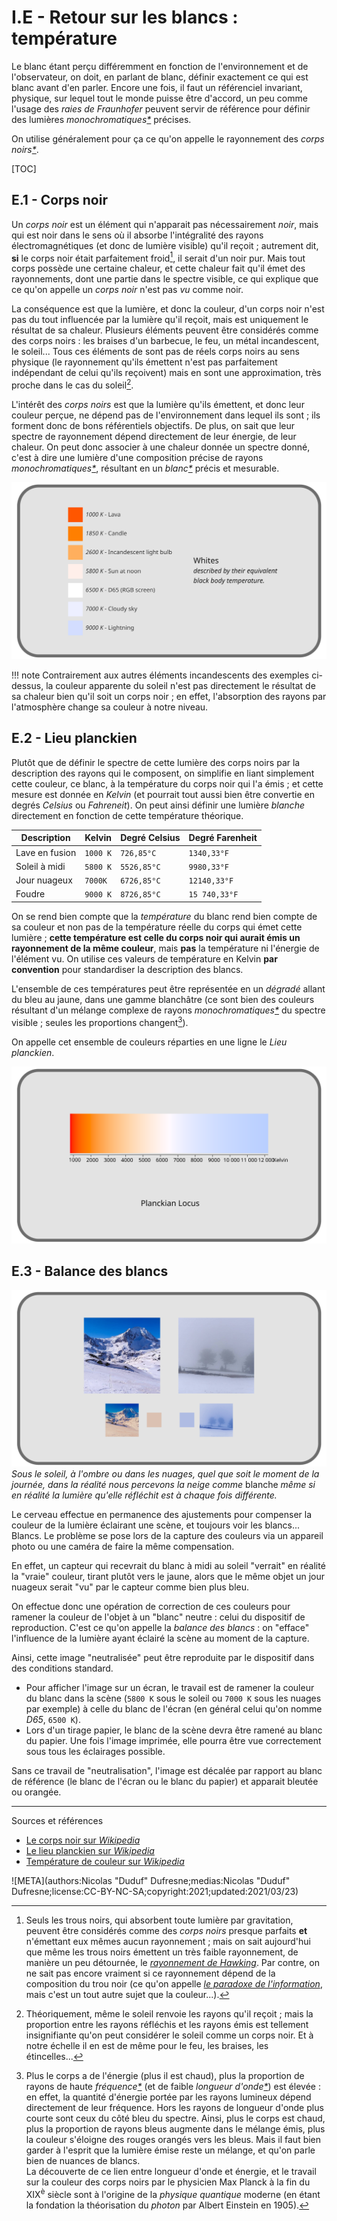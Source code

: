 # I.E - Retour sur les blancs : température

Le blanc étant perçu différemment en fonction de l'environnement et de l'observateur, on doit, en parlant de blanc, définir exactement ce qui est blanc avant d'en parler. Encore une fois, il faut un référenciel invariant, physique, sur lequel tout le monde puisse être d'accord, un peu comme l'usage des *raies de Fraunhofer* peuvent servir de référence pour définir des lumières *monochromatiques[\*](ZZ-vocabulaire.md)* précises.

On utilise généralement pour ça ce qu'on appelle le rayonnement des *corps noirs[\*](ZZ-vocabulaire.md)*.

[TOC]

## E.1 - Corps noir

Un *corps noir* est un élément qui n'apparait pas nécessairement *noir*, mais qui est noir dans le sens où il absorbe l'intégralité des rayons électromagnétiques (et donc de lumière visible) qu'il reçoit ; autrement dit, **si** le corps noir était parfaitement froid[^1], il serait d'un noir pur. Mais tout corps possède une certaine chaleur, et cette chaleur fait qu'il émet des rayonnements, dont une partie dans le spectre visible, ce qui explique que ce qu'on appelle un *corps noir* n'est pas *vu* comme noir.

La conséquence est que la lumière, et donc la couleur, d'un corps noir n'est pas du tout influencée par la lumière qu'il reçoit, mais est uniquement le résultat de sa chaleur. Plusieurs éléments peuvent être considérés comme des corps noirs : les braises d'un barbecue, le feu, un métal incandescent, le soleil... Tous ces éléments de sont pas de réels corps noirs au sens physique (le rayonnement qu'ils émettent n'est pas parfaitement indépendant de celui qu'ils reçoivent) mais en sont une approximation, très proche dans le cas du soleil[^2].

L'intérêt des *corps noirs* est que la lumière qu'ils émettent, et donc leur couleur perçue, ne dépend pas de l'environnement dans lequel ils sont ; ils forment donc de bons référentiels objectifs. De plus, on sait que leur spectre de rayonnement dépend directement de leur énergie, de leur chaleur. On peut donc associer à une chaleur donnée un spectre donné, c'est à dire une lumière d'une composition précise de rayons *monochromatiques[\*](ZZ-vocabulaire.md)*, résultant en un *blanc[\*](ZZ-vocabulaire.md)* précis et mesurable.

*![Tableau de quelques couleurs en fonction de leur température](img/temperature.svg)*

!!! note
    Contrairement aux autres éléments incandescents des exemples ci-dessus, la couleur apparente du soleil n'est pas directement le résultat de sa chaleur bien qu'il soit un corps noir ; en effet, l'absorption des rayons par l'atmosphère change sa couleur à notre niveau.

## E.2 - Lieu planckien

Plutôt que de définir le spectre de cette lumière des corps noirs par la description des rayons qui le composent, on simplifie en liant simplement cette couleur, ce blanc, à la température du corps noir qui l'a émis ; et cette mesure est donnée en *Kelvin* (et pourrait tout aussi bien être convertie en degrés *Celsius* ou *Fahreneit*). On peut ainsi définir une lumière *blanche* directement en fonction de cette température théorique.

| Description | Kelvin | Degré Celsius | Degré Farenheit |
|---|---|---|---|
| Lave en fusion | `1000 K` | `726,85°C` | `1340,33°F` |
| Soleil à midi | `5800 K` | `5526,85°C` | `9980,33°F` |
| Jour nuageux | `7000K` | `6726,85°C` | `12140,33°F` |
| Foudre | `9000 K` | `8726,85°C` | `15 740,33°F` |

On se rend bien compte que la *température* du blanc rend bien compte de sa couleur et non pas de la température réelle du corps qui émet cette lumière ; **cette température est celle du corps noir qui aurait émis un rayonnement de la même couleur**, mais **pas** la température ni l'énergie de l'élément vu. On utilise ces valeurs de température en Kelvin **par convention** pour standardiser la description des blancs.

L'ensemble de ces températures peut être représentée en un *dégradé* allant du bleu au jaune, dans une gamme blanchâtre (ce sont bien des couleurs résultant d'un mélange complexe de rayons *monochromatiques[\*](ZZ-vocabulaire.md)* du spectre visible ; seules les proportions changent[^3]).

On appelle cet ensemble de couleurs réparties en une ligne le *Lieu planckien*.

*![Lieu planckien avec températures](img/planckian-locus.svg)*

## E.3 - Balance des blancs

*![Photos de paysage enneigé à différents moments de la journée](img/snow.svg)*  
*Sous le soleil, à l'ombre ou dans les nuages, quel que soit le moment de la journée, dans la réalité nous percevons la neige comme* blanche *même si en réalité la lumière qu'elle réfléchit est à chaque fois différente.*

Le cerveau effectue en permanence des ajustements pour compenser la couleur de la lumière éclairant une scène, et toujours voir les blancs... Blancs. Le problème se pose lors de la capture des couleurs via un appareil photo ou une caméra de faire la même compensation.

En effet, un capteur qui recevrait du blanc à midi au soleil "verrait" en réalité la "vraie" couleur, tirant plutôt vers le jaune, alors que le même objet un jour nuageux serait "vu" par le capteur comme bien plus bleu.

On effectue donc une opération de correction de ces couleurs pour ramener la couleur de l'objet à un "blanc" neutre : celui du dispositif de reproduction. C'est ce qu'on appelle la *balance des blancs* : on "efface" l'influence de la lumière ayant éclairé la scène au moment de la capture.

Ainsi, cette image "neutralisée" peut être reproduite par le dispositif dans des conditions standard.

- Pour afficher l'image sur un écran, le travail est de ramener la couleur du blanc dans la scène (`5800 K` sous le soleil ou `7000 K` sous les nuages par exemple) à celle du blanc de l'écran (en général celui qu'on nomme *D65*, `6500 K`).
- Lors d'un tirage papier, le blanc de la scène devra être ramené au blanc du papier. Une fois l'image imprimée, elle pourra être vue correctement sous tous les éclairages possible.

Sans ce travail de "neutralisation", l'image est décalée par rapport au blanc de référence (le blanc de l'écran ou le blanc du papier) et apparait bleutée ou orangée.

----
Sources et références

- [Le corps noir sur *Wikipedia*](https://fr.wikipedia.org/wiki/Corps_noir)
- [Le lieu planckien sur *Wikipedia*](https://fr.wikipedia.org/wiki/Lieu_planckien)
- [Température de couleur sur *Wikipedia*](https://fr.wikipedia.org/wiki/Temp%C3%A9rature_de_couleur)

[^1]:
    Seuls les trous noirs, qui absorbent toute lumière par gravitation, peuvent être considérés comme des *corps noirs* presque parfaits **et** n'émettant eux mêmes aucun rayonnement ; mais on sait aujourd'hui que même les trous noirs émettent un très faible rayonnement, de manière un peu détournée, le *[rayonnement de Hawking](https://fr.wikipedia.org/wiki/%C3%89vaporation_des_trous_noirs)*. Par contre, on ne sait pas encore vraiment si ce rayonnement dépend de la composition du trou noir (ce qu'on appelle *[le paradoxe de l'information](https://fr.wikipedia.org/wiki/Paradoxe_de_l%27information)*, mais c'est un tout autre sujet que la couleur...).
[^2]:
    Théoriquement, même le soleil renvoie les rayons qu'il reçoit ; mais la proportion entre les rayons réfléchis et les rayons émis est tellement insignifiante qu'on peut considérer le soleil comme un corps noir. Et à notre échelle il en est de même pour le feu, les braises, les étincelles...
[^3]:
    Plus le corps a de l'énergie (plus il est chaud), plus la proportion de rayons de haute *fréquence[\*](ZZ-vocabulaire.md)* (et de faible *longueur d'onde[\*](ZZ-vocabulaire.md)*) est élevée : en effet, la quantité d'énergie portée par les rayons lumineux dépend directement de leur fréquence. Hors les rayons de longueur d'onde plus courte sont ceux du côté bleu du spectre. Ainsi, plus le corps est chaud, plus la proportion de rayons bleus augmente dans le mélange émis, plus la couleur s'éloigne des rouges orangés vers les bleus. Mais il faut bien garder à l'esprit que la lumière émise reste un mélange, et qu'on parle bien de nuances de blancs.  
    La découverte de ce lien entre longueur d'onde et énergie, et le travail sur la couleur des corps noirs par le physicien Max Planck à la fin du XIX<sup>è</sup> siècle sont à l'origine de la *physique quantique* moderne (en étant la fondation la théorisation du *photon* par Albert Einstein en 1905).

![META](authors:Nicolas "Duduf" Dufresne;medias:Nicolas "Duduf" Dufresne;license:CC-BY-NC-SA;copyright:2021;updated:2021/03/23)
